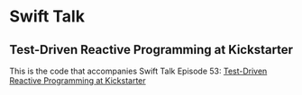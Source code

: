 # Swift Talk
## Test-Driven Reactive Programming at Kickstarter

This is the code that accompanies Swift Talk Episode 53: [Test-Driven Reactive Programming at Kickstarter](https://talk.objc.io/episodes/S01E53-test-driven-reactive-programming-at-kickstarer)
